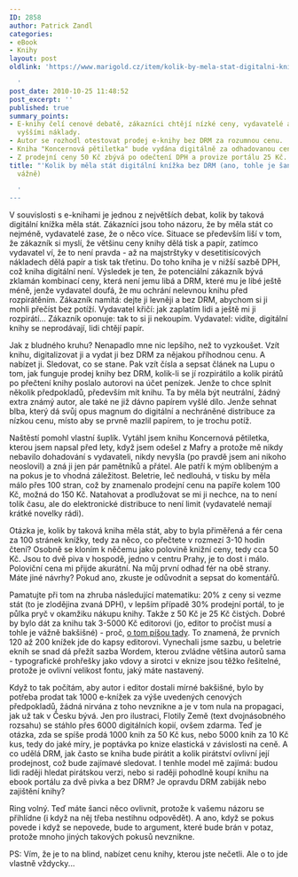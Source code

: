 ```yaml
---
ID: 2858
author: Patrick Zandl
categories:
- eBook
- Knihy
layout: post
oldlink: 'https://www.marigold.cz/item/kolik-by-mela-stat-digitalni-knizka-bez-drm-ano-tohle-je-sance-ji-dat-cenu-vazne

  '
post_date: 2010-10-25 11:48:52
post_excerpt: ''
published: true
summary_points:
- E-knihy čelí cenové debatě, zákazníci chtějí nízké ceny, vydavatelé argumentují
  vyššími náklady.
- Autor se rozhodl otestovat prodej e-knihy bez DRM za rozumnou cenu.
- Kniha "Koncernová pětiletka" bude vydána digitálně za odhadovanou cenu 50 Kč.
- Z prodejní ceny 50 Kč zbývá po odečtení DPH a provize portálu 25 Kč.
title: "'Kolik by měla stát digitální knížka bez DRM (ano, tohle je šance jí dát cenu,"
  vážně)

  '
---
```


V souvislosti s e-knihami je jednou z největších debat, kolik by taková digitální knížka měla stát. Zákazníci jsou toho názoru, že by měla stát co nejméně, vydavatelé zase, že o něco více. Situace se především liší v tom, že zákazník si myslí, že většinu ceny knihy dělá tisk a papír, zatímco vydavatel ví, že to není pravda - až na majstrštyky v desetitisícových nákladech dělá papír a tisk tak třetinu. Do toho kniha je v nižší sazbě DPH, což kniha digitální není. Výsledek je ten, že potenciální zákazník bývá zklamán kombinací ceny, která není jemu libá a DRM, které mu je libé ještě méně, jenže vydavatel doufá, že mu ochrání nelevnou knihu před rozpirátěním. Zákazník namítá: dejte ji levněji a bez DRM, abychom si ji mohli přečíst bez potíží. Vydavatel křičí: jak zaplatím lidi a ještě mi ji rozpirátí... Zákazník oponuje: tak to si ji nekoupím. Vydavatel: vidíte, digitální knihy se neprodávají, lidi chtějí papír. 

Jak z bludného kruhu? Nenapadlo mne nic lepšího, než to vyzkoušet. Vzít knihu, digitalizovat ji a vydat ji bez DRM za nějakou příhodnou cenu. A nabízet ji. Sledovat, co se stane. Pak vzít čísla a sepsat článek na Lupu o tom, jak funguje prodej knihy bez DRM, kolik-li se jí rozpirátilo a kolik pirátů po přečtení knihy poslalo autorovi na účet penízek. Jenže to chce splnit několik předpokladů, především mít knihu. Ta by měla být neutrální, žádný extra známý autor, ale také ne již dávno papírem vyšlé dílo. Jenže sehnat blba, který dá svůj opus magnum do digitální a nechráněné distribuce za nízkou cenu, místo aby se prvně mazlil papírem, to je trochu potíž. 

Naštěstí pomohl vlastní šuplík. Vytáhl jsem knihu Koncernová pětiletka, kterou jsem napsal před lety, když jsem odešel z Mafry a protože mě nikdy nebavilo dohadování s vydavateli, nikdy nevyšla (po pravdě jsem ani nikoho neoslovil) a zná ji jen pár pamětníků a přátel. Ale patří k mým oblíbeným a na pokus je to vhodná záležitost. Beletrie, leč nedlouhá, v tisku by měla málo přes 100 stran, což by znamenalo prodejní cenu na papíře kolem 100 Kč, možná do 150 Kč. Natahovat a prodlužovat se mi ji nechce, na to není tolik času, ale do elektronické distribuce to není limit (vydavatelé nemají krátké novelky rádi). 

Otázka je, kolik by taková kniha měla stát, aby to byla přiměřená a fér cena za 100 stránek knížky, tedy za něco, co přečtete v rozmezí 3-10 hodin čtení? Osobně se kloním k něčemu jako polovině knižní ceny, tedy cca 50 Kč. Jsou to dvě piva v hospodě, jedno v centru Prahy, je to dost i málo. Poloviční cena mi přijde akurátní. Na můj první odhad fér na obě strany. 
Máte jiné návrhy? Pokud ano, zkuste je odůvodnit a sepsat do komentářů. 

Pamatujte při tom na zhruba následující matematiku: 20% z ceny si vezme stát (to je zlodějina zvaná DPH), v lepším případě 30% prodejní portál, to je půlka pryč v okamžiku nákupu knihy. Takže z 50 Kč je 25 Kč čistých. Dobré by bylo dát za knihu tak 3-5000 Kč editorovi (jo, editor to pročíst musí a tohle je vážně bakšišné) - proč, <a href="http://www.marigold.cz/item/editor-v-redakci-je-nedocenena-vec">o tom píšou tady</a>. To znamená, že prvních 120 až 200 knížek jde do kapsy editorovi. Vynechali jsme sazbu, u beletrie eknih se snad dá přežít sazba Wordem, kterou zvládne většina autorů sama - typografické prohřešky jako vdovy a sirotci v eknize jsou těžko řešitelné, protože je ovlivní velikost fontu, jaký máte nastavený. 

Když to tak počítám, aby autor i editor dostali mírné bakšišné, bylo by potřeba prodat tak 1000 e-knížek za výše uvedených cenových předpokladů, žádná nirvána z toho nevznikne a je v tom nula na propagaci, jak už tak v Česku bývá. Jen pro ilustraci, Flotily Země (text dvojnásobného rozsahu) se stáhlo přes 6000 digitálních kopií, ovšem zdarma. Teď je otázka, zda se spíše prodá 1000 knih za 50 Kč kus, nebo 5000 knih za 10 Kč kus, tedy do jaké míry, je poptávka po knize elastická v závislosti na ceně. A co udělá DRM, jak často se kniha bude pirátit a kolik pirátství ovlivní její prodejnost, což bude zajímavé sledovat. I tenhle model mě zajímá: budou lidi raději hledat pirátskou verzi, nebo si raději pohodlně koupí knihu na ebook portálu za dvě pivka a bez DRM? Je opravdu DRM zabiják nebo zajištění knihy?

Ring volný. Teď máte šanci něco ovlivnit, protože k vašemu názoru se přihlídne (i když na něj třeba nestihnu odpovědět). A ano, když se pokus povede i když se nepovede, bude to argument, které bude brán v potaz, protože mnoho jiných takových pokusů nevznikne. 

PS: Vím, že je to na blind, nabízet cenu knihy, kterou jste nečetli. Ale o to jde vlastně vždycky...